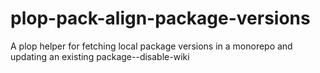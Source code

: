 # plop-pack-align-package-versions
A plop helper for fetching local package versions in a monorepo and updating an existing package--disable-wiki
